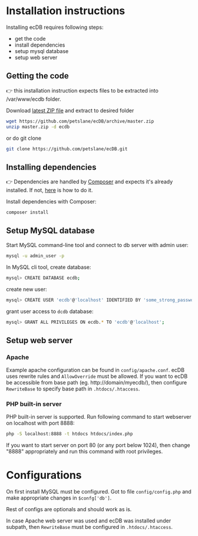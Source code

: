 # Installation instructions

Installing ecDB requires following steps:
* get the code
* install dependencies
* setup mysql database
* setup web server

## Getting the code

:point_right: this installation instruction expects files to be extracted into /var/www/ecdb folder.

Download [latest ZIP file](https://github.com/petslane/ecDB/archive/master.zip) and extract to desired folder
```bash
wget https://github.com/petslane/ecDB/archive/master.zip
unzip master.zip -d ecdb
```
or do git clone
```bash
git clone https://github.com/petslane/ecDB.git
```

## Installing dependencies

:point_right: Dependencies are handled by [Composer](https://getcomposer.org/) and expects it's already installed. If not, [here](https://getcomposer.org/download/) is how to do it.

Install dependencies with Composer:
```bash
composer install
```
## Setup MySQL database

Start MySQL command-line tool and connect to db server with admin user:
```bash
mysql -u admin_user -p
```

In MySQL cli tool, create database:
```bash
mysql> CREATE DATABASE ecdb;
```

create new user:
```bash
mysql> CREATE USER 'ecdb'@'localhost' IDENTIFIED BY 'some_strong_password';
```

grant user access to `dcdb` database:
```bash
mysql> GRANT ALL PRIVILEGES ON ecdb.* TO 'ecdb'@'localhost';
```

## Setup web server

### Apache

Example apache configuration can be found in `config/apache.conf`. ecDB uses rewrite rules and `AllowOverride` must be
allowed. If you want to ecDB be accessible from base path (eg. http://domain/myecdb/), then configure `RewriteBase` to
specify base path in `.htdocs/.htaccess`.

### PHP built-in server

PHP built-in server is supported. Run following command to start webserver on localhost with port 8888:
```bash
php -S localhost:8888 -t htdocs htdocs/index.php
```
If you want to start server on port 80 (or any port below 1024), then change "8888" appropriately and run this command with root privileges.

# Configurations

On first install MySQL must be configured. Got to file `config/config.php` and make appropriate changes in `$confg['db']`.

Rest of configs are optionals and should work as is.

In case Apache web server was used and ecDB was installed under subpath, then `RewriteBase` must be configured in `.htdocs/.htaccess`.

